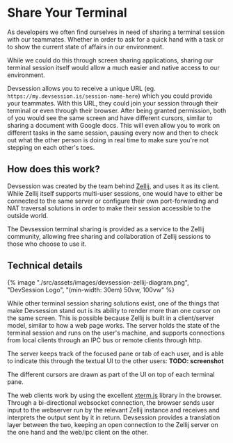 <h1> Share Your Terminal</h1>

As developers we often find ourselves in need of sharing a terminal session with our teammates. Whether in order to ask for a quick hand with a task or to show the current state of affairs in our environment.

While we could do this through screen sharing applications, sharing our terminal session itself would allow a much easier and native access to our environment.

Devsession allows you to receive a unique URL (eg. `https://my.devsession.is/session-name-here`) which you could provide your teammates. With this URL, they could join your session through their terminal or even through their browser. After being granted permission, both of you would see the same screen and have different cursors, similar to sharing a document with Google docs. This will even allow you to work on different tasks in the same session, pausing every now and then to check out what the other person is doing in real time to make sure you're not stepping on each other's toes.

## How does this work?

Devsession was created by the team behind [Zellij](https://www.zellij.dev), and uses it as its client. While Zellij itself supports multi-user sessions, one would have to either be connected to the same server or configure their own port-forwarding and NAT traversal solutions in order to make their session accessible to the outside world.

The Devsession terminal sharing is provided as a service to the Zellij community, allowing free sharing and collaboration of Zellij sessions to those who choose to use it.

## Technical details

{% image "./src/assets/images/devsession-zellij-diagram.png", "DevSession Logo", "(min-width: 30em) 50vw, 100vw" %}

While other terminal session sharing solutions exist, one of the things that make Devsession stand out is its ability to render more than one cursor on the same screen. This is possible because Zellij is built in a client/server model, similar to how a web page works. The server holds the state of the terminal session and runs on the user's machine, and supports connections from local clients through an IPC bus or remote clients through http.

The server keeps track of the focused pane or tab of each user, and is able to indicate this through the textual UI to the other users:
**TODO: screenshot**

The different cursors are drawn as part of the UI on top of each terminal pane.

The web clients work by using the excellent [xterm.js](https://github.com/xtermjs/xterm.js) library in the browser. Through a bi-directional websocket connection, the browser sends user input to the webserver run by the relevant Zellij instance and receives and interprets the output sent by it in return. Devsession provides a translation layer between the two, keeping an open connection to the Zellij server on the one hand and the web/ipc client on the other.
